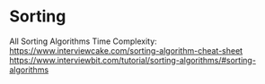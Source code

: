 # Sorting
All Sorting Algorithms
Time Complexity: https://www.interviewcake.com/sorting-algorithm-cheat-sheet <br/>
https://www.interviewbit.com/tutorial/sorting-algorithms/#sorting-algorithms <br/>
